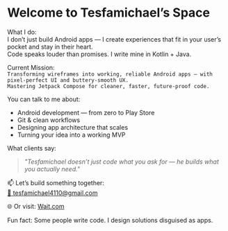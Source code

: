# Welcome to Tesfamichael’s Space

What I do:  
I don’t just build Android apps — I create experiences that fit in your user’s pocket and stay in their heart.  
Code speaks louder than promises. I write mine in Kotlin + Java.  

Current Mission:  
`Transforming wireframes into working, reliable Android apps — with pixel-perfect UI and buttery-smooth UX.`  
`Mastering Jetpack Compose for cleaner, faster, future-proof code.`  

You can talk to me about: 
-  Android development — from zero to Play Store
-  Git & clean workflows
-  Designing app architecture that scales
-  Turning your idea into a working MVP  

What clients say:
> _"Tesfamichael doesn’t just code what you ask for — he builds what you actually need."_  

📫 Let’s build something together:  
[📧 tesfamichael4110@gmail.com](mailto:tesfamichael4110@gmail.com)

🌐 Or visit:
[Wait.com](https://wait.com) 

Fun fact:
Some people write code. I design solutions disguised as apps.  
